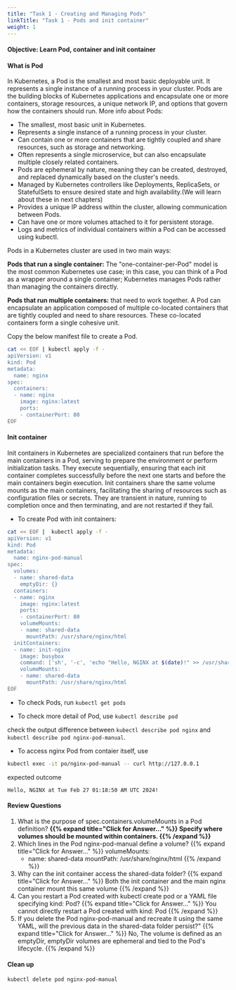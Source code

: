 ```yaml
---
title: "Task 1 - Creating and Managing Pods"
linkTitle: "Task 1 - Pods and init container"
weight: 1
---
```


#### Objective: Learn Pod, container and init container


#### What is Pod

In Kubernetes, a Pod is the smallest and most basic deployable unit. It represents a single instance of a running process in your cluster. Pods are the building blocks of Kubernetes applications and encapsulate one or more containers, storage resources, a unique network IP, and options that govern how the containers should run. More info about Pods:

- The smallest, most basic unit in Kubernetes.
- Represents a single instance of a running process in your cluster.
- Can contain one or more containers that are tightly coupled and share resources, such as storage and networking.
- Often represents a single microservice, but can also encapsulate multiple closely related containers.
- Pods are ephemeral by nature, meaning they can be created, destroyed, and replaced dynamically based on the cluster's needs.
- Managed by Kubernetes controllers like Deployments, ReplicaSets, or StatefulSets to ensure desired state and high availability.(We will learn about these in next chapters)
- Provides a unique IP address within the cluster, allowing communication between Pods.
- Can have one or more volumes attached to it for persistent storage.
- Logs and metrics of individual containers within a Pod can be accessed using kubectl.

Pods in a Kubernetes cluster are used in two main ways:

**Pods that run a single container:** The "one-container-per-Pod" model is the most common Kubernetes use case; in this case, you can think of a Pod as a wrapper around a single container; Kubernetes manages Pods rather than managing the containers directly.

**Pods that run multiple containers:** that need to work together. A Pod can encapsulate an application composed of multiple co-located containers that are tightly coupled and need to share resources. These co-located containers form a single cohesive unit.

Copy the below manifest file to create a Pod.

```bash
cat << EOF | kubectl apply -f -
apiVersion: v1
kind: Pod
metadata:
  name: nginx
spec:
  containers:
  - name: nginx
    image: nginx:latest
    ports:
    - containerPort: 80
EOF
```

#### Init container

Init containers in Kubernetes are specialized containers that run before the main containers in a Pod, serving to prepare the environment or perform initialization tasks. They execute sequentially, ensuring that each init container completes successfully before the next one starts and before the main containers begin execution. Init containers share the same volume mounts as the main containers, facilitating the sharing of resources such as configuration files or secrets. They are transient in nature, running to completion once and then terminating, and are not restarted if they fail.

- To create Pod with init containers:

```bash
cat << EOF |  kubectl apply -f -
apiVersion: v1
kind: Pod
metadata:
  name: nginx-pod-manual
spec:
  volumes:
  - name: shared-data
    emptyDir: {}
  containers:
  - name: nginx
    image: nginx:latest
    ports:
    - containerPort: 80
    volumeMounts:
    - name: shared-data
      mountPath: /usr/share/nginx/html
  initContainers:
  - name: init-nginx
    image: busybox
    command: ['sh', '-c', 'echo "Hello, NGINX at $(date)!" >> /usr/share/nginx/html/index.html']
    volumeMounts:
    - name: shared-data
      mountPath: /usr/share/nginx/html
EOF
```

- To check Pods, run `kubectl get pods`

- To check more detail of Pod, use `kubectl describe pod`

check the output difference between `kubectl describe pod nginx` and `kubectl describe pod nginx-pod-manual`.

- To access nginx Pod from contaier itself, use 
```bash
kubectl exec -it po/nginx-pod-manual -- curl http://127.0.0.1
```
expected outcome
```
Hello, NGINX at Tue Feb 27 01:18:50 AM UTC 2024!
```

#### Review Questions 

1. What is the purpose of spec.containers.volumeMounts in a Pod definition?
**{{% expand title="Click for Answer..." %}}
    Specify where volumes should be mounted within containers.
{{% /expand %}}**
2. Which lines in the Pod nginx-pod-manual define a volume?
{{% expand title="Click for Answer..." %}}
    volumeMounts:
    - name: shared-data
      mountPath: /usr/share/nginx/html
{{% /expand %}}
3. Why can the init container access the shared-data folder?
{{% expand title="Click for Answer..." %}}
    Both the init container and the main nginx container mount this same volume
{{% /expand %}}
4. Can you restart a Pod created with kubectl create pod or a YAML file specifying kind: Pod?
{{% expand title="Click for Answer..." %}}
    You cannot directly restart a Pod created with kind: Pod
{{% /expand %}}
5. If you delete the Pod nginx-pod-manual and recreate it using the same YAML, will the previous data in the shared-data folder persist?"
{{% expand title="Click for Answer..." %}}
    No, The volume is defined as an emptyDir, emptyDir volumes are ephemeral and tied to the Pod's lifecycle.
{{% /expand %}}
#### Clean up

```bash
kubectl delete pod nginx-pod-manual
```
